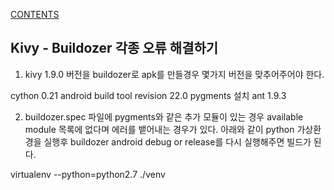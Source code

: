 [CONTENTS](README.md)
## Kivy - Buildozer 각종 오류 해결하기
1. kivy 1.9.0 버전을 buildozer로 apk를 만들경우 몇가지 버전을 맞추어주어야 한다.

cython 0.21
android build tool revision 22.0
pygments 설치
ant 1.9.3

2. buildozer.spec 파일에 pygments와 같은 추가 모듈이 있는 경우 available module 목록에 없다며 에러를 뱉어내는 경우가 있다.
아래와 같이 python 가상환경을 실행후 buildozer android debug or release를 다시 실행해주면 빌드가 된다.

virtualenv --python=python2.7 ./venv
